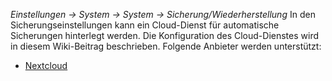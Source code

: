 _Einstellungen -> System -> System -> Sicherung/Wiederherstellung_
In den Sicherungseinstellungen kann ein Cloud-Dienst für automatische Sicherungen hinterlegt werden. Die Konfiguration des Cloud-Dienstes wird in diesem Wiki-Beitrag beschrieben. Folgende Anbieter werden unterstützt:

* [Nextcloud](https://github.com/openWB/core/wiki/Nextcloud-als-Sicherungs-Cloud-einrichten)
